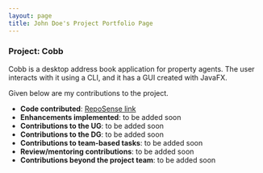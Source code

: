 ```yaml
---
layout: page
title: John Doe's Project Portfolio Page
---
```


### Project: Cobb 

Cobb is a desktop address book application for property agents. The user interacts with it using a CLI, and it has a GUI created with JavaFX.

Given below are my contributions to the project. 

- **Code contributed**: [RepoSense link](https://nus-cs2103-ay2223s1.github.io/tp-dashboard/?search=chryslinelim&breakdown=true)
- **Enhancements implemented**: to be added soon
- **Contributions to the UG**: to be added soon
- **Contributions to the DG**: to be added soon
- **Contributions to team-based tasks**: to be added soon
- **Review/mentoring contributions**: to be added soon
- **Contributions beyond the project team**: to be added soon
